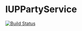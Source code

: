 # IUPPartyService
 
[![Build Status](https://dev.azure.com/william20/IUP/_apis/build/status/PartyService?branchName=main)](https://dev.azure.com/william20/IUP/_build/latest?definitionId=5&branchName=main)
